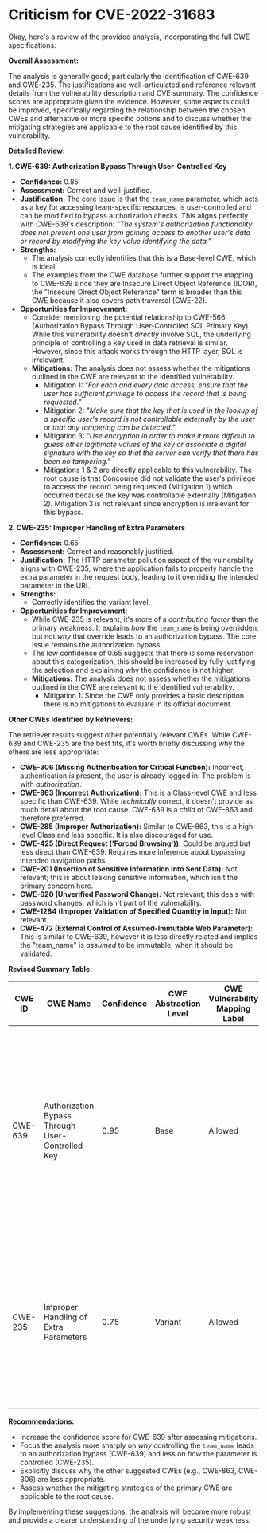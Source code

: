 # Criticism for CVE-2022-31683

Okay, here's a review of the provided analysis, incorporating the full CWE specifications:

**Overall Assessment:**

The analysis is generally good, particularly the identification of CWE-639 and CWE-235. The justifications are well-articulated and reference relevant details from the vulnerability description and CVE summary. The confidence scores are appropriate given the evidence. However, some aspects could be improved, specifically regarding the relationship between the chosen CWEs and alternative or more specific options and to discuss whether the mitigating strategies are applicable to the root cause identified by this vulnerability.

**Detailed Review:**

**1. CWE-639: Authorization Bypass Through User-Controlled Key**

*   **Confidence:** 0.85
*   **Assessment:** Correct and well-justified.
*   **Justification:**  The core issue is that the `team_name` parameter, which acts as a key for accessing team-specific resources, is user-controlled and can be modified to bypass authorization checks. This aligns perfectly with CWE-639's description: *"The system's authorization functionality does not prevent one user from gaining access to another user's data or record by modifying the key value identifying the data."*
*   **Strengths:**
    *   The analysis correctly identifies that this is a Base-level CWE, which is ideal.
    *   The examples from the CWE database further support the mapping to CWE-639 since they are Insecure Direct Object Reference (IDOR), the "Insecure Direct Object Reference" term is broader than this CWE because it also covers path traversal (CWE-22).
*   **Opportunities for Improvement:**
    *   Consider mentioning the potential relationship to CWE-566 (Authorization Bypass Through User-Controlled SQL Primary Key). While this vulnerability doesn't *directly* involve SQL, the underlying principle of controlling a key used in data retrieval is similar. However, since this attack works through the HTTP layer, SQL is irrelevant.
    *   **Mitigations:** The analysis does not assess whether the mitigations outlined in the CWE are relevant to the identified vulnerability.
        *   Mitigation 1: *"For each and every data access, ensure that the user has sufficient privilege to access the record that is being requested."*
        *   Mitigation 2: *"Make sure that the key that is used in the lookup of a specific user's record is not controllable externally by the user or that any tampering can be detected."*
        *   Mitigation 3: *"Use encryption in order to make it more difficult to guess other legitimate values of the key or associate a digital signature with the key so that the server can verify that there has been no tampering."*
        *   Mitigations 1 & 2 are directly applicable to this vulnerability. The root cause is that Concourse did not validate the user's privilege to access the record being requested (Mitigation 1) which occurred because the key was controllable externally (Mitigation 2). Mitigation 3 is not relevant since encryption is irrelevant for this bypass.

**2. CWE-235: Improper Handling of Extra Parameters**

*   **Confidence:** 0.65
*   **Assessment:** Correct and reasonably justified.
*   **Justification:** The HTTP parameter pollution aspect of the vulnerability aligns with CWE-235, where the application fails to properly handle the extra parameter in the request body, leading to it overriding the intended parameter in the URL.
*   **Strengths:**
    *   Correctly identifies the variant level.
*   **Opportunities for Improvement:**
    *   While CWE-235 is relevant, it's more of a *contributing factor* than the primary weakness.  It explains *how* the `team_name` is being overridden, but not *why* that override leads to an authorization bypass. The core issue remains the authorization bypass.
    *   The low confidence of 0.65 suggests that there is some reservation about this categorization, this should be increased by fully justifying the selection and explaining why the confidence is not higher.
    *   **Mitigations:** The analysis does not assess whether the mitigations outlined in the CWE are relevant to the identified vulnerability.
        *   Mitigation 1: Since the CWE only provides a basic description there is no mitigations to evaluate in its official document.

**Other CWEs Identified by Retrievers:**

The retriever results suggest other potentially relevant CWEs. While CWE-639 and CWE-235 are the best fits, it's worth briefly discussing why the others are less appropriate:

*   **CWE-306 (Missing Authentication for Critical Function):** Incorrect, authentication *is* present, the user is already logged in. The problem is with *authorization*.
*   **CWE-863 (Incorrect Authorization):** This is a Class-level CWE and less specific than CWE-639.  While *technically* correct, it doesn't provide as much detail about the root cause. CWE-639 is a *child* of CWE-863 and therefore preferred.
*   **CWE-285 (Improper Authorization):** Similar to CWE-863, this is a high-level Class and less specific.  It is also discouraged for use.
*   **CWE-425 (Direct Request ('Forced Browsing')):** Could be argued but less direct than CWE-639. Requires more inference about bypassing intended navigation paths.
*   **CWE-201 (Insertion of Sensitive Information Into Sent Data):** Not relevant; this is about leaking sensitive information, which isn't the primary concern here.
*   **CWE-620 (Unverified Password Change):** Not relevant; this deals with password changes, which isn't part of the vulnerability.
*   **CWE-1284 (Improper Validation of Specified Quantity in Input):** Not relevant.
*   **CWE-472 (External Control of Assumed-Immutable Web Parameter):** This is similar to CWE-639, however it is less directly related and implies the "team_name" is *assumed* to be immutable, when it should be validated.

**Revised Summary Table:**

| CWE ID | CWE Name | Confidence | CWE Abstraction Level | CWE Vulnerability Mapping Label | CWE-Vulnerability Mapping Notes |
|---|---|---|---|---|---|
| CWE-639 | Authorization Bypass Through User-Controlled Key | 0.95 | Base | Allowed | The vulnerability involves manipulating the `team_name` parameter to bypass authorization checks, aligning with the CWE's description of gaining unauthorized access by modifying key values. Mitigations 1 & 2 are relevant. |
| CWE-235 | Improper Handling of Extra Parameters | 0.75 | Variant | Allowed | The vulnerability involves HTTP parameter pollution, where extra parameters in the request body override URL parameters, which is directly related to the description of this CWE. |

**Recommendations:**

*   Increase the confidence score for CWE-639 after assessing mitigations.
*   Focus the analysis more sharply on *why* controlling the `team_name` leads to an authorization bypass (CWE-639) and less on *how* the parameter is controlled (CWE-235).
*   Explicitly discuss why the other suggested CWEs (e.g., CWE-863, CWE-306) are less appropriate.
*   Assess whether the mitigating strategies of the primary CWE are applicable to the root cause.

By implementing these suggestions, the analysis will become more robust and provide a clearer understanding of the underlying security weakness.